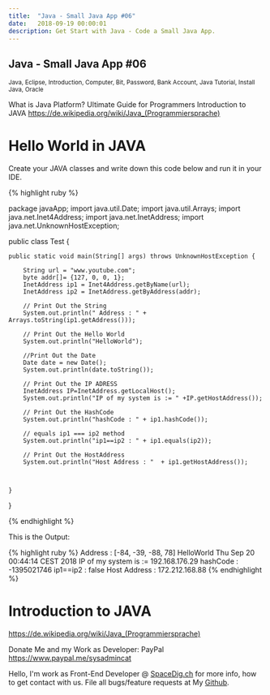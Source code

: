 ```yaml
---
title:  "Java - Small Java App #06"
date:   2018-09-19 00:00:01
description: Get Start with Java - Code a Small Java App.
---
```

<h2 id="this-post-is-the-last-of-a-series-of-posts-in-which-i-write-about-the-observable-type-in-the-first-post-we-went-ahead-writing-an-observable-from-scratch-in-order-to-fully-understand-it-we-then-explored-how-to-create-observables-from-values-arrays-dom-events-and-promises-this-time-well-focus-on-compositions-by-rewriting-some-basic-composition-operators">
Java - Small Java App #06</h2>



<small>Java, Eclipse, Introduction, Computer, Bit, Password, Bank Account, Java Tutorial, Install Java, Oracle</small>

What is Java Platform? Ultimate Guide for Programmers
Introduction to JAVA
<a href="https://de.wikipedia.org/wiki/Java_(Programmiersprache)">https://de.wikipedia.org/wiki/Java_(Programmiersprache) </a>


<h1>Hello World in JAVA</h1>

Create your JAVA classes and write down this code below and run it in your IDE.


{% highlight ruby %}

package javaApp;
import java.util.Date;
import java.util.Arrays; 
import java.net.Inet4Address;
import java.net.InetAddress; 
import java.net.UnknownHostException; 

public class Test {

	public static void main(String[] args) throws UnknownHostException {
		
		String url = "www.youtube.com"; 
		byte addr[]= {127, 0, 0, 1};
		InetAddress ip1 = Inet4Address.getByName(url); 
		InetAddress ip2 = InetAddress.getByAddress(addr); 
		
		// Print Out the String 
		System.out.println(" Address : " + Arrays.toString(ip1.getAddress())); 
		
		// Print Out the Hello World 
		System.out.println("HelloWorld");

		//Print Out the Date 
		Date date = new Date();
		System.out.println(date.toString());
		
		// Print Out the IP ADRESS 
		InetAddress IP=InetAddress.getLocalHost();
		System.out.println("IP of my system is := " +IP.getHostAddress());
		
		// Print Out the HashCode 
		System.out.println("hashCode : " + ip1.hashCode());
		
		// equals ip1 === ip2 method 
		System.out.println("ip1==ip2 : " + ip1.equals(ip2)); 
		
		// Print Out the HostAddress 
		System.out.println("Host Address : "  + ip1.getHostAddress());
		
		
		
	}

}



{% endhighlight %}

This is the Output:

{% highlight ruby %}
 Address : [-84, -39, -88, 78]
HelloWorld
Thu Sep 20 00:44:14 CEST 2018
IP of my system is := 192.168.176.29
hashCode : -1395021746
ip1==ip2 : false
Host Address : 172.212.168.88
{% endhighlight %}





<h1>Introduction to JAVA</h1>
<a href="https://de.wikipedia.org/wiki/Java_(Programmiersprache)">https://de.wikipedia.org/wiki/Java_(Programmiersprache) </a>




Donate Me and my Work as Developer: PayPal <a href="https://www.paypal.me/sysadmincat">https://www.paypal.me/sysadmincat </a>


 Hello, I'm work as Front-End Developer @ [SpaceDig.ch][spacedig] for more info, how to get contact with us. File all bugs/feature requests at My  [Github][jekyll-gh].

[jekyll-gh]: https://github.com/spaceg
[spacedig]:    http://spacedig.ch
